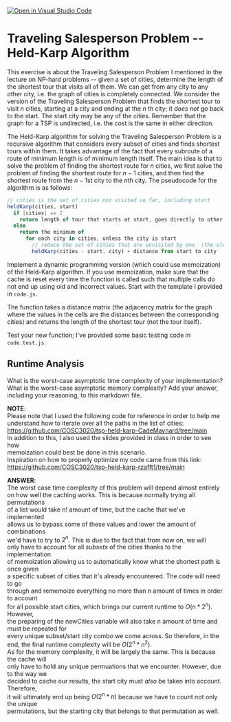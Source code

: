 [![Open in Visual Studio Code](https://classroom.github.com/assets/open-in-vscode-718a45dd9cf7e7f842a935f5ebbe5719a5e09af4491e668f4dbf3b35d5cca122.svg)](https://classroom.github.com/online_ide?assignment_repo_id=12905336&assignment_repo_type=AssignmentRepo)
# Traveling Salesperson Problem -- Held-Karp Algorithm

This exercise is about the Traveling Salesperson Problem I mentioned in the
lecture on NP-hard problems -- given a set of cities, determine the length of
the shortest tour that visits all of them. We can get from any city to any other
city, i.e. the graph of cities is completely connected. We consider the version
of the Traveling Salesperson Problem that finds the shortest tour to visit $n$
cities, starting at a city and ending at the $n$ th city; it *does not* go
back to the start. The start city may be any of the cities. Remember that the
graph for a TSP is undirected, i.e. the cost is the same in either direction.

The Held-Karp algorithm for solving the Traveling Salesperson Problem is a
recursive algorithm that considers every subset of cities and finds shortest
tours within them. It takes advantage of the fact that every subroute of a route
of minimum length is of minimum length itself. The main idea is that to solve
the problem of finding the shortest route for $n$ cities, we first solve the
problem of finding the shortest route for $n-1$ cities, and then find the
shortest route from the $n-1$st city to the $n$th city. The pseudocode for the
algorithm is as follows:

```javascript
// cities is the set of cities not visited so far, including start
heldKarp(cities, start)
  if |cities| == 2
    return length of tour that starts at start, goes directly to other city in cities
  else
    return the minimum of
      for each city in cities, unless the city is start
        // reduce the set of cities that are unvisited by one  (the old start), set the new start, add on the distance from old start to new start
        heldKarp(cities - start, city) + distance from start to city
```

Implement a dynamic programming version (which could use memoization) of the
Held-Karp algorithm. If you use memoization, make sure that the cache is reset
every time the function is called such that multiple calls do not end up using
old and incorrect values. Start with the template I provided in `code.js`.

The function takes a distance matrix (the adjacency matrix for the graph where
the values in the cells are the distances between the corresponding cities) and
returns the length of the shortest tour (not the tour itself).

Test your new function; I've provided some basic testing code in `code.test.js`.

## Runtime Analysis

What is the worst-case asymptotic time complexity of your implementation? What
is the worst-case asymptotic memory complexity? Add your answer, including your
reasoning, to this markdown file.  

**NOTE**:  
Please note that I used the following code for reference in order to help me  
understand how to iterate over all the paths in the list of cities:  
https://github.com/COSC3020/tsp-held-karp-CadeMaynard/tree/main  
In addition to this, I also used the slides provided in class in order to see how  
memoization could best be done in this scenario.  
Inspiration on how to properly optimize my code came from this link:  
https://github.com/COSC3020/tsp-held-karp-rzafft1/tree/main  
  
**ANSWER**:  
The worst case time complexity of this problem will depend almost entirely  
on how well the caching works. This is because normally trying all permutations  
of a list would take $n!$ amount of time, but the cache that we've implemented  
allows us to bypass some of these values and lower the amount of combinations  
we'd have to try to $2^n$. This is due to the fact that from now on, we will  
only have to account for all *subsets* of the cities thanks to the implementation  
of memoization allowing us to automatically know what the shortest path is once given  
a specific subset of cities that it's already encountered. The code will need to go  
through and rememoize everything no more than n amount of times in order to account  
for all possible start cities, which brings our current runtime to $O(n * 2^n)$. However,  
the preparing of the newCities variable will also take n amount of time and must be repeated for  
every unique subset/start city combo we come across. So therefore, in the  
end, the final runtime complexity will be $O(2^n * n^2)$.  
As for the memory complexity, it will be largely the same. This is because the cache will  
only have to hold any unique permuations that we encounter. However, due to the way we  
decided to cache our results, the start city must *also* be taken into account. Therefore,  
it will ultimately end up being $O(2^n * n)$ because we have to count not only the unique  
permutations, but the starting city that belongs to that permutation as well.

